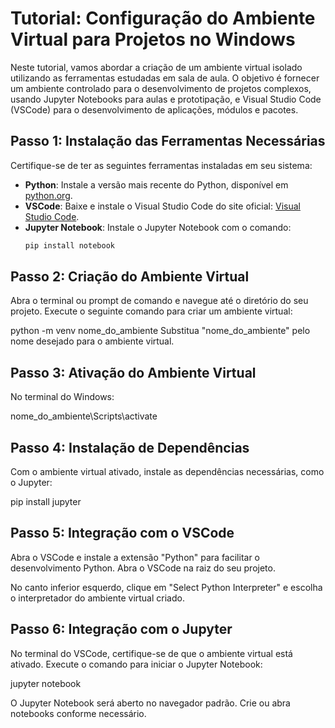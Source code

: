 # Tutorial: Configuração do Ambiente Virtual para Projetos no Windows

Neste tutorial, vamos abordar a criação de um ambiente virtual isolado utilizando as ferramentas estudadas em sala de aula. O objetivo é fornecer um ambiente controlado para o desenvolvimento de projetos complexos, usando Jupyter Notebooks para aulas e prototipação, e Visual Studio Code (VSCode) para o desenvolvimento de aplicações, módulos e pacotes.

## Passo 1: Instalação das Ferramentas Necessárias

Certifique-se de ter as seguintes ferramentas instaladas em seu sistema:

- **Python**: Instale a versão mais recente do Python, disponível em [python.org](https://www.python.org/).
- **VSCode**: Baixe e instale o Visual Studio Code do site oficial: [Visual Studio Code](https://code.visualstudio.com/).
- **Jupyter Notebook**: Instale o Jupyter Notebook com o comando:
  ```bash
  pip install notebook
  
  
## Passo 2: Criação do Ambiente Virtual

Abra o terminal ou prompt de comando e navegue até o diretório do seu projeto.
Execute o seguinte comando para criar um ambiente virtual:

python -m venv nome_do_ambiente
Substitua "nome_do_ambiente" pelo nome desejado para o ambiente virtual.

## Passo 3: Ativação do Ambiente Virtual

No terminal do Windows:

nome_do_ambiente\Scripts\activate


## Passo 4: Instalação de Dependências

Com o ambiente virtual ativado, instale as dependências necessárias, como o Jupyter:

pip install jupyter

## Passo 5: Integração com o VSCode

Abra o VSCode e instale a extensão "Python" para facilitar o desenvolvimento Python.
Abra o VSCode na raiz do seu projeto.

No canto inferior esquerdo, clique em "Select Python Interpreter" e escolha o interpretador do ambiente virtual criado.
## Passo 6: Integração com o Jupyter

No terminal do VSCode, certifique-se de que o ambiente virtual está ativado.
Execute o comando para iniciar o Jupyter Notebook:

jupyter notebook

O Jupyter Notebook será aberto no navegador padrão. Crie ou abra notebooks conforme necessário.